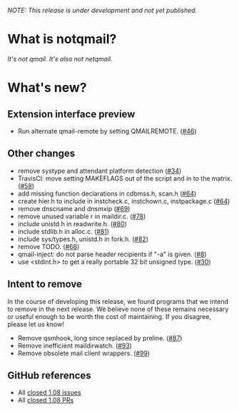 _NOTE: This release is under development and not yet published._

# What is notqmail?

_It's not qmail. It's also not netqmail._

# What's new?

## Extension interface preview

- Run alternate qmail-remote by setting QMAILREMOTE. ([#46](https://github.com/notqmail/notqmail/pull/46))


## Other changes

- remove systype and attendant platform detection ([#34](https://github.com/notqmail/notqmail/pull/34))
- TravisCI: move setting MAKEFLAGS out of the script and in to the matrix. ([#58](https://github.com/notqmail/notqmail/pull/58))
- add missing function declarations in cdbmss.h, scan.h ([#64](https://github.com/notqmail/notqmail/pull/64))
- create hier.h to include in instcheck.c, instchown.c, instpackage.c ([#64](https://github.com/notqmail/notqmail/pull/64))
- remove dnscname and dnsmxip ([#69](https://github.com/notqmail/notqmail/pull/69))
- remove unused variable r in maildir.c. ([#78](https://github.com/notqmail/notqmail/pull/78))
- include unistd.h in readwrite.h. ([#80](https://github.com/notqmail/notqmail/pull/80))
- include stdlib.h in alloc.c. ([#81](https://github.com/notqmail/notqmail/pull/81))
- include sys/types.h, unistd.h in fork.h. ([#82](https://github.com/notqmail/notqmail/pull/82))
- remove TODO. ([#68](https://github.com/notqmail/notqmail/pull/68))
- qmail-inject: do not parse header recipients if "-a" is given. ([#8](https://github.com/notqmail/notqmail/pull/8))
- use <stdint.h> to get a really portable 32 bit unsigned type. ([#30](https://github.com/notqmail/notqmail/pull/30))


## Intent to remove

In the course of developing this release, we found programs that we intend to remove in the next release. We believe none of these remains necessary or useful enough to be worth the cost of maintaining. If you disagree, please let us know!

- Remove qsmhook, long since replaced by preline. ([#87](https://github.com/notqmail/notqmail/pull/87))
- Remove inefficient maildirwatch. ([#93](https://github.com/notqmail/notqmail/pull/93))
- Remove obsolete mail client wrappers. ([#99](https://github.com/notqmail/notqmail/pull/99))

## GitHub references

- All [closed 1.08 issues](https://github.com/notqmail/notqmail/issues?q=is%3Aissue+is%3Aclosed+milestone%3A1.08)
- All [closed 1.08 PRs](https://github.com/notqmail/notqmail/pulls?q=is%3Apr+is%3Aclosed+milestone%3A1.08)